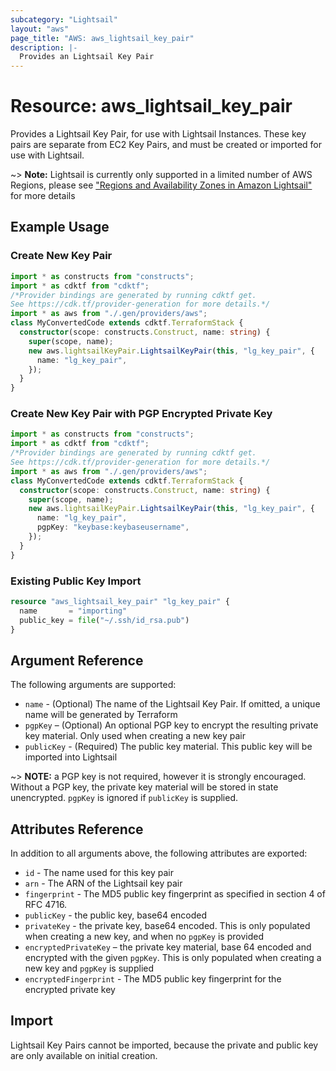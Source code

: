 ```yaml
---
subcategory: "Lightsail"
layout: "aws"
page_title: "AWS: aws_lightsail_key_pair"
description: |-
  Provides an Lightsail Key Pair
---
```


# Resource: aws_lightsail_key_pair

Provides a Lightsail Key Pair, for use with Lightsail Instances. These key pairs
are separate from EC2 Key Pairs, and must be created or imported for use with
Lightsail.

~> **Note:** Lightsail is currently only supported in a limited number of AWS Regions, please see ["Regions and Availability Zones in Amazon Lightsail"](https://lightsail.aws.amazon.com/ls/docs/overview/article/understanding-regions-and-availability-zones-in-amazon-lightsail) for more details

## Example Usage

### Create New Key Pair

```typescript
import * as constructs from "constructs";
import * as cdktf from "cdktf";
/*Provider bindings are generated by running cdktf get.
See https://cdk.tf/provider-generation for more details.*/
import * as aws from "./.gen/providers/aws";
class MyConvertedCode extends cdktf.TerraformStack {
  constructor(scope: constructs.Construct, name: string) {
    super(scope, name);
    new aws.lightsailKeyPair.LightsailKeyPair(this, "lg_key_pair", {
      name: "lg_key_pair",
    });
  }
}

```

### Create New Key Pair with PGP Encrypted Private Key

```typescript
import * as constructs from "constructs";
import * as cdktf from "cdktf";
/*Provider bindings are generated by running cdktf get.
See https://cdk.tf/provider-generation for more details.*/
import * as aws from "./.gen/providers/aws";
class MyConvertedCode extends cdktf.TerraformStack {
  constructor(scope: constructs.Construct, name: string) {
    super(scope, name);
    new aws.lightsailKeyPair.LightsailKeyPair(this, "lg_key_pair", {
      name: "lg_key_pair",
      pgpKey: "keybase:keybaseusername",
    });
  }
}

```

### Existing Public Key Import

```terraform
resource "aws_lightsail_key_pair" "lg_key_pair" {
  name       = "importing"
  public_key = file("~/.ssh/id_rsa.pub")
}
```

## Argument Reference

The following arguments are supported:

* `name` - (Optional) The name of the Lightsail Key Pair. If omitted, a unique
name will be generated by Terraform
* `pgpKey` – (Optional) An optional PGP key to encrypt the resulting private
key material. Only used when creating a new key pair
* `publicKey` - (Required) The public key material. This public key will be
imported into Lightsail

~> **NOTE:** a PGP key is not required, however it is strongly encouraged.
Without a PGP key, the private key material will be stored in state unencrypted.
`pgpKey` is ignored if `publicKey` is supplied.

## Attributes Reference

In addition to all arguments above, the following attributes are exported:

* `id` - The name used for this key pair
* `arn` - The ARN of the Lightsail key pair
* `fingerprint` - The MD5 public key fingerprint as specified in section 4 of RFC 4716.
* `publicKey` - the public key, base64 encoded
* `privateKey` - the private key, base64 encoded. This is only populated
when creating a new key, and when no `pgpKey` is provided
* `encryptedPrivateKey` – the private key material, base 64 encoded and
encrypted with the given `pgpKey`. This is only populated when creating a new
key and `pgpKey` is supplied
* `encryptedFingerprint` - The MD5 public key fingerprint for the encrypted
private key

## Import

Lightsail Key Pairs cannot be imported, because the private and public key are
only available on initial creation.

<!-- cache-key: cdktf-0.17.0-pre.15 input-b95e2ab3239eff0c0238dc9d082a6c1ea11931a29413feedcf864df970363743 -->